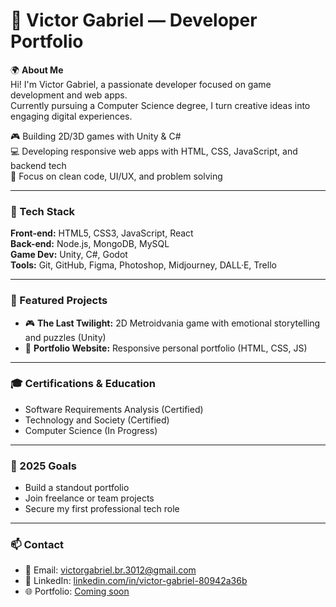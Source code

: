 # 👋 Victor Gabriel — Developer Portfolio

🌍 **About Me**  
Hi! I'm Victor Gabriel, a passionate developer focused on game development and web apps.  
Currently pursuing a Computer Science degree, I turn creative ideas into engaging digital experiences.

🎮 Building 2D/3D games with Unity & C#  
💻 Developing responsive web apps with HTML, CSS, JavaScript, and backend tech  
🧠 Focus on clean code, UI/UX, and problem solving

---

### 🔧 Tech Stack

**Front-end:** HTML5, CSS3, JavaScript, React  
**Back-end:** Node.js, MongoDB, MySQL  
**Game Dev:** Unity, C#, Godot  
**Tools:** Git, GitHub, Figma, Photoshop, Midjourney, DALL·E, Trello

---

### 📂 Featured Projects

- 🎮 **The Last Twilight:** 2D Metroidvania game with emotional storytelling and puzzles (Unity)  
- 💼 **Portfolio Website:** Responsive personal portfolio (HTML, CSS, JS)

---

### 🎓 Certifications & Education

- Software Requirements Analysis (Certified)  
- Technology and Society (Certified)  
- Computer Science (In Progress)

---

### 🌟 2025 Goals

- Build a standout portfolio  
- Join freelance or team projects  
- Secure my first professional tech role

---

### 📫 Contact

- 📧 Email: victorgabriel.br.3012@gmail.com  
- 🔗 LinkedIn: [linkedin.com/in/victor-gabriel-80942a36b](https://www.linkedin.com/in/victor-gabriel-80942a36b)  
- 🌐 Portfolio: [Coming soon](#)
